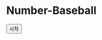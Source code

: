 # Number-Baseball
<!DOCTYPE html>
<html>
<head>
	<title></title>
	<script language="javascript">
		function java()
		{
			location.replace("index.html");
		}
	</script>
</head>
<body>
<input type="button" onclick="java()" value="시작">
</body>
</html>
